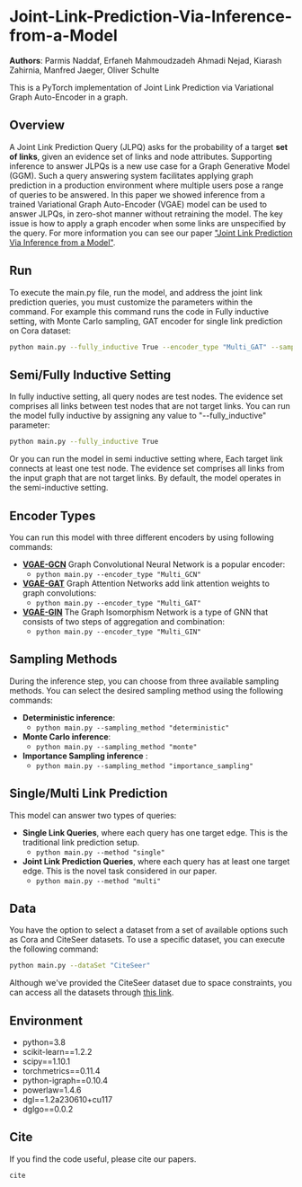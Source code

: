 # Joint-Link-Prediction-Via-Inference-from-a-Model
**Authors**: Parmis Naddaf, Erfaneh Mahmoudzadeh Ahmadi Nejad, Kiarash Zahirnia, Manfred Jaeger, Oliver Schulte

This is a PyTorch implementation of Joint Link Prediction via Variational Graph Auto-Encoder in a graph.
## Overview
A Joint Link Prediction Query (JLPQ) asks for the probability of a target **set of links**, given an evidence set of links and node attributes. Supporting inference to answer JLPQs is a new use case for a Graph Generative Model (GGM). Such a query answering system facilitates applying graph prediction in a production environment where multiple users pose a range of queries to be answered. In this paper we showed inference from a trained Variational Graph Auto-Encoder (VGAE) model can be used to answer JLPQs, in zero-shot manner without retraining the model. The key issue is how to apply a graph encoder when some links are unspecified by the query. For more information you can see our paper ["Joint Link Prediction Via Inference from a Model"](www.google.com).

## Run
To execute the main.py file, run the model, and address the joint link prediction queries, you must customize the parameters within the command.
For example this command runs the code in Fully inductive setting, with Monte Carlo sampling, GAT encoder for single link prediction on Cora dataset:
```sh
python main.py --fully_inductive True --encoder_type "Multi_GAT" --sampling_method "monte" --method "single" --dataSet "Cora" 
```


## Semi/Fully Inductive Setting

In fully inductive setting, all query nodes are test nodes. The evidence set comprises all links between test nodes that are not target links. You can run the model fully inductive by assigning any value to "--fully_inductive" parameter:
```sh
python main.py --fully_inductive True
```
Or you can run the model in semi inductive setting where, Each target link connects at least one test node. The evidence set comprises all links from the input graph that are not target links. By default, the model operates in the semi-inductive setting.
## Encoder Types
You can run this model with three different encoders by using following commands:
- [**VGAE-GCN**](https://openreview.net/pdf?id=SJU4ayYgl) Graph Convolutional Neural Network is a popular encoder:
    - ```python main.py --encoder_type "Multi_GCN"```
- [**VGAE-GAT**](https://openreview.net/forum?id=rJXMpikCZ) Graph Attention Networks add link attention weights to graph convolutions:
    - ```python main.py --encoder_type "Multi_GAT" ```
- [**VGAE-GIN**](https://openreview.net/pdf?id=ryGs6iA5Km) The Graph Isomorphism Network is a type of GNN that consists of two steps of         aggregation and combination:
    - ```python main.py --encoder_type "Multi_GIN" ```


## Sampling Methods
During the inference step, you can choose from three available sampling methods. You can select the desired sampling method using the following commands:
- **Deterministic inference**:
    - ```python main.py --sampling_method "deterministic" ```
- **Monte Carlo inference**:
    - ```python main.py --sampling_method "monte" ```
- **Importance Sampling inference** : 
    - ```python main.py --sampling_method "importance_sampling" ```

## Single/Multi Link Prediction
This model can answer two types of queries:
- **Single Link Queries**, where each query has one target edge. This is the traditional link prediction setup.
    - ```python main.py --method "single" ```
- **Joint Link Prediction Queries**, where each query has at least one target edge. This is the novel task considered in our paper.
    - ```python main.py --method "multi" ```


## Data
You have the option to select a dataset from a set of available options such as Cora and CiteSeer datasets. To use a specific dataset, you can execute the following command:
```sh
python main.py --dataSet "CiteSeer"
```
Although we've provided the CiteSeer dataset due to space constraints, you can access all the datasets through [this link](www.google.com). 

## Environment
- python=3.8
- scikit-learn==1.2.2
- scipy==1.10.1
- torchmetrics==0.11.4
- python-igraph==0.10.4
- powerlaw=1.4.6
- dgl==1.2a230610+cu117
- dglgo==0.0.2



## Cite
If you find the code useful, please cite our papers.
```sh
cite
```
